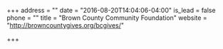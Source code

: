 +++
address = ""
date = "2016-08-20T14:04:06-04:00"
is_lead = false
phone = ""
title = "Brown County Community Foundation"
website = "http://browncountygives.org/bcgives/"

+++
